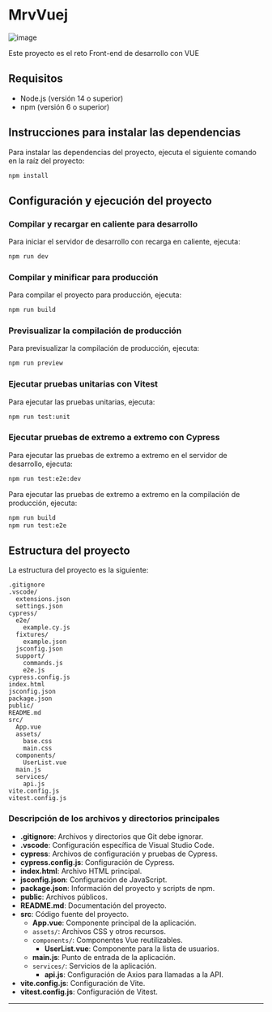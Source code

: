 # MrvVuej
![image](https://github.com/user-attachments/assets/b16da2dd-ab02-481e-9922-59f418f608f6)

Este proyecto es el reto Front-end de desarrollo con VUE

## Requisitos

- Node.js (versión 14 o superior)
- npm (versión 6 o superior)

## Instrucciones para instalar las dependencias

Para instalar las dependencias del proyecto, ejecuta el siguiente comando en la raíz del proyecto:

```sh
npm install
```

## Configuración y ejecución del proyecto

### Compilar y recargar en caliente para desarrollo

Para iniciar el servidor de desarrollo con recarga en caliente, ejecuta:

```sh
npm run dev
```

### Compilar y minificar para producción

Para compilar el proyecto para producción, ejecuta:

```sh
npm run build
```

### Previsualizar la compilación de producción

Para previsualizar la compilación de producción, ejecuta:

```sh
npm run preview
```

### Ejecutar pruebas unitarias con Vitest

Para ejecutar las pruebas unitarias, ejecuta:

```sh
npm run test:unit
```

### Ejecutar pruebas de extremo a extremo con Cypress

Para ejecutar las pruebas de extremo a extremo en el servidor de desarrollo, ejecuta:

```sh
npm run test:e2e:dev
```

Para ejecutar las pruebas de extremo a extremo en la compilación de producción, ejecuta:

```sh
npm run build
npm run test:e2e
```

## Estructura del proyecto

La estructura del proyecto es la siguiente:

```
.gitignore
.vscode/
  extensions.json
  settings.json
cypress/
  e2e/
    example.cy.js
  fixtures/
    example.json
  jsconfig.json
  support/
    commands.js
    e2e.js
cypress.config.js
index.html
jsconfig.json
package.json
public/
README.md
src/
  App.vue
  assets/
    base.css
    main.css
  components/
    UserList.vue
  main.js
  services/
    api.js
vite.config.js
vitest.config.js
```

### Descripción de los archivos y directorios principales

- **.gitignore**: Archivos y directorios que Git debe ignorar.
- **.vscode**: Configuración específica de Visual Studio Code.
- **cypress**: Archivos de configuración y pruebas de Cypress.
- **cypress.config.js**: Configuración de Cypress.
- **index.html**: Archivo HTML principal.
- **jsconfig.json**: Configuración de JavaScript.
- **package.json**: Información del proyecto y scripts de npm.
- **public**: Archivos públicos.
- **README.md**: Documentación del proyecto.
- **src**: Código fuente del proyecto.
  - **App.vue**: Componente principal de la aplicación.
  - `assets/`: Archivos CSS y otros recursos.
  - `components/`: Componentes Vue reutilizables.
    - **UserList.vue**: Componente para la lista de usuarios.
  - **main.js**: Punto de entrada de la aplicación.
  - `services/`: Servicios de la aplicación.
    - **api.js**: Configuración de Axios para llamadas a la API.
- **vite.config.js**: Configuración de Vite.
- **vitest.config.js**: Configuración de Vitest.

---
